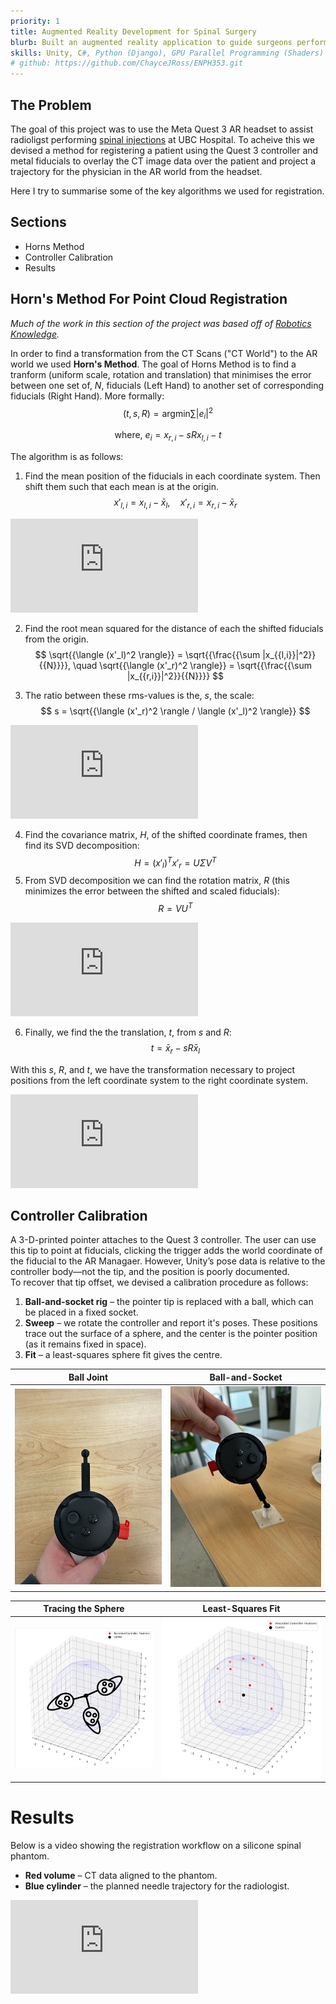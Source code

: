 ```yaml
---
priority: 1
title: Augmented Reality Development for Spinal Surgery
blurb: Built an augmented reality application to guide surgeons performing spinal injections. 
skills: Unity, C#, Python (Django), GPU Parallel Programming (Shaders)
# github: https://github.com/ChayceJRoss/ENPH353.git
---
```

## The Problem
The goal of this project was to use the Meta Quest 3 AR headset to assist radioligst performing [spinal injections](https://my.clevelandclinic.org/health/treatments/22091-lumbar-epidural-steroid-injection) at UBC Hospital. To acheive this we devised a method for registering a patient using the Quest 3 controller and metal fiducials to overlay the CT image data over the patient and project a trajectory for the physician in the AR world from the headset. 

Here I try to summarise some of the key algorithms we used for registration. 

## Sections
- Horns Method
- Controller Calibration
- Results

## Horn's Method For Point Cloud Registration
_Much of the work in this section of the project was based off of [Robotics Knowledge](https://roboticsknowledgebase.com/wiki/math/registration-techniques/)._

In order to find a transformation from the CT Scans ("CT World") to the AR world we used **Horn's Method**. The goal of Horns Method is to find a tranform (uniform scale, rotation and translation) that minimises the error between one set of, $N$, fiducials (Left Hand) to another set of corresponding fiducials (Right Hand). More formally: 
$$
    (t, s, R) = \text{{argmin}} \sum |e_i|^2 
$$

$$
    \text{{where, }} e_i = x_{{r, i}} - sRx_{{l, i}} - t
$$

The algorithm is as follows:
1. Find the mean position of the fiducials in each coordinate system. Then shift them such that each mean is at the origin.
$$
x'_{{l, i}} = x_{{l,i}} - \bar{{x}}_l, \quad x'_{{r, i}} = x_{{r,i}} - \bar{{x}}_r
$$
<iframe
  class="w-full aspect-video rounded"
  src="https://www.youtube-nocookie.com/embed/q41dPZmEhJE"
  frameborder="0"
  allow="accelerometer; autoplay; encrypted-media; gyroscope; picture-in-picture"
  allowfullscreen>
</iframe>

2. Find the root mean squared for the distance of each the shifted fiducials from the origin. 
$$
 \sqrt{{\langle (x'_l)^2 \rangle}} = \sqrt{{\frac{{\sum |x_{{l,i}}|^2}}{{N}}}}, \quad \sqrt{{\langle (x'_r)^2 \rangle}} = \sqrt{{\frac{{\sum |x_{{r,i}}|^2}}{{N}}}}
$$

3. The ratio between these rms-values is the, $s$, the scale:
$$
 s = \sqrt{{\langle (x'_r)^2 \rangle / \langle (x'_l)^2 \rangle}}
$$

<iframe
  class="w-full aspect-video rounded"
  src="https://www.youtube-nocookie.com/embed/I1UAXCJH9z0"
  frameborder="0"
  allow="accelerometer; autoplay; encrypted-media; gyroscope; picture-in-picture"
  allowfullscreen>
</iframe>

4. Find the covariance matrix, $H$, of the shifted coordinate frames, then find its $\text{{SVD}}$ decomposition:
$$
 H = (x'_l)^T x'_r = U \Sigma V^T
$$
5. From SVD decomposition we can find the rotation matrix, $R$ (this minimizes the error between the shifted and scaled fiducials):
$$
 R = VU^T
$$
<iframe
  class="w-full aspect-video rounded"
  src="https://www.youtube-nocookie.com/embed/q9zw2KGT0pQ"
  frameborder="0"
  allow="accelerometer; autoplay; encrypted-media; gyroscope; picture-in-picture"
  allowfullscreen>
</iframe>

6. Finally, we find the the translation, $t$, from $s$ and $R$:
$$
 t = \bar{{x}}_r - sR\bar{{x}}_l
$$

With this $s$, $R$, and $t$, we have the transformation necessary to project positions from the left coordinate system to the right coordinate system. 
<iframe
  class="w-full aspect-video rounded"
  src="https://www.youtube-nocookie.com/embed/wLQaznJeass"
  frameborder="0"
  allow="accelerometer; autoplay; encrypted-media; gyroscope; picture-in-picture"
  allowfullscreen>
</iframe>

## Controller Calibration

A 3-D-printed pointer attaches to the Quest 3 controller. The user can use this tip to point at fiducials, clicking the trigger adds the world coordinate of the fiducial to the AR Managaer. However, Unity’s pose data is relative to the controller body—not the tip, and the position is poorly documented.  
To recover that tip offset, we devised a calibration procedure as follows:

1. **Ball-and-socket rig** – the pointer tip is replaced with a ball, which can be placed in a fixed socket.  
2. **Sweep** – we rotate the controller and report it's poses. These positions trace out the surface of a sphere, and the center is the pointer position (as it remains fixed in space).
3. **Fit** – a least-squares sphere fit gives the centre.

Ball Joint | Ball-and-Socket  
:--:|:--:  
![Ball Joint](../../assets/ball.jpg) | ![Ball and Socket](../../assets/ball_socket.jpg)

Tracing the Sphere | Least-Squares Fit  
:--:|:--:  
![Tracing a Sphere](../../assets/tracing.png) | ![Least Square](../../assets/least_sq.png)

# Results
Below is a video showing the registration workflow on a silicone spinal phantom.  
* **Red volume** – CT data aligned to the phantom.  
* **Blue cylinder** – the planned needle trajectory for the radiologist.
<iframe
  class="w-full aspect-video rounded"
  src="https://www.youtube-nocookie.com/embed/5wU2Zua6ctA"
  frameborder="0"
  allow="accelerometer; autoplay; encrypted-media; gyroscope; picture-in-picture"
  allowfullscreen>
</iframe>
